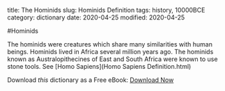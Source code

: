 title: The Hominids
slug: Hominids Definition
tags: history, 10000BCE
category: dictionary
date: 2020-04-25
modified: 2020-04-25

#Hominids

The hominids were creatures which share many
similarities with human beings.  Hominids lived in Africa several
million years ago.  The hominids known as Australopithecines of East
and South Africa were known to use stone tools.  See [Homo Sapiens](Homo Sapiens Definition.html)

Download *this* dictionary as a Free eBook: [Download Now](http://www.2ad.com/history/CairnsHistoryDictionary.pdf)

